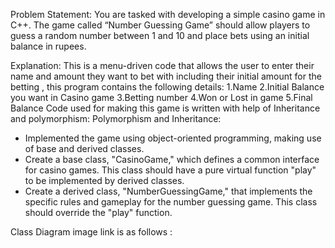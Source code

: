 Problem Statement:
You are tasked with developing a simple casino game in C++. The game called “Number Guessing Game” should allow players to guess a random number between 1 and 10 and place bets using an initial balance in rupees. 


Explanation:
This is a menu-driven code that allows the user to enter their name and amount they want to bet with including their initial amount for the betting , this program contains the following details:
  1.Name
  2.Initial Balance you want in Casino game
  3.Betting number
  4.Won or Lost in game
  5.Final Balance
Code used for making this game is written with help of Inheritance and polymorphism:
 Polymorphism and Inheritance:
   - Implemented the game using object-oriented programming, making use of base and derived classes.
   - Create a base class, "CasinoGame," which defines a common interface for casino games. This class should have a pure virtual function "play" to be implemented by derived classes.
   - Create a derived class, "NumberGuessingGame," that implements the specific rules and gameplay for the number guessing game. This class should override the "play" function.

Class Diagram image link is as follows : 
